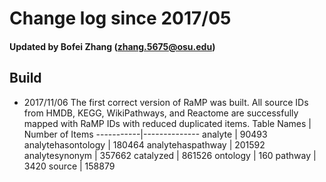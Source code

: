 # Change log since 2017/05
#### Updated by **Bofei Zhang** (zhang.5675@osu.edu)
## Build
* 2017/11/06 The first correct version of RaMP was built. All source IDs from HMDB, KEGG, WikiPathways, and Reactome are successfully mapped with RaMP IDs with reduced duplicated items.
Table Names | Number of Items
-----------|--------------
analyte | 90493
analytehasontology | 180464
analytehaspathway | 201592
analytesynonym | 357662
catalyzed | 861526
ontology | 160
pathway | 3420
source | 158879
